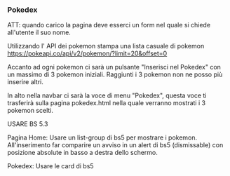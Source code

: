 ### Pokedex

ATT: quando carico la pagina deve esserci un form nel quale si chiede all'utente il suo nome. 

Utilizzando l' API dei pokemon stampa una lista casuale di pokemon
https://pokeapi.co/api/v2/pokemon/?limit=20&offset=0

Accanto ad ogni pokemon ci sarà un pulsante "Inserisci nel Pokedex" con un massimo di 3 pokemon iniziali.
Raggiunti i 3 pokemon non ne posso più inserire altri.

In alto nella navbar ci sarà la voce di menu "Pokedex", questa voce ti trasferirà sulla pagina pokedex.html nella quale verranno mostrati i 3 pokemon scelti. 


USARE BS 5.3

Pagina Home:
Usare un list-group di bs5 per mostrare i pokemon.
All'inserimento far comparire un avviso in un alert di bs5 (dismissable) con posizione absolute in basso a destra dello schermo.

Pokedex:
Usare le card di bs5

